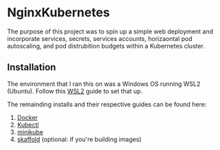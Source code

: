 # NginxKubernetes

The purpose of this project was to spin up a simple web deployment and incorporate services, secrets, services accounts, horizaontal pod autoscaling, and pod distrubition budgets within a Kubernetes cluster.

## Installation

The environment that I ran this on was a Windows OS running WSL2 (Ubuntu).
Follow this [WSL2](https://docs.microsoft.com/en-us/windows/wsl/install) guide to set that up.

The remainding installs and their respective guides can be found here:

1. [Docker](https://docs.docker.com/engine/install/ubuntu/)
2. [Kubectl](https://kubernetes.io/docs/tasks/tools/install-kubectl-linux/)
3. [minikube](https://minikube.sigs.k8s.io/docs/start/)
4. [skaffold](https://skaffold.dev/docs/install/) (optional: if you're building images)
